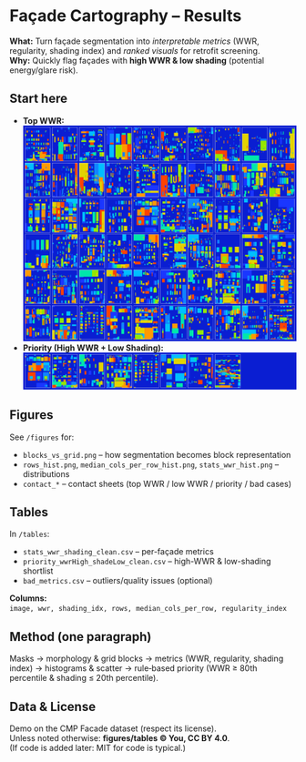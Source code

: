 # Façade Cartography – Results

**What:** Turn façade segmentation into *interpretable metrics* (WWR, regularity, shading index) and *ranked visuals* for retrofit screening.  
**Why:** Quickly flag façades with **high WWR & low shading** (potential energy/glare risk).

## Start here
- **Top WWR:** ![contact_wwr_top](figures/contact_wwr_top.png)
- **Priority (High WWR + Low Shading):**  
  ![priority](figures/contact_priority_wwrHigh_shadeLow.png)

## Figures
See `/figures` for:
- `blocks_vs_grid.png` – how segmentation becomes block representation  
- `rows_hist.png`, `median_cols_per_row_hist.png`, `stats_wwr_hist.png` – distributions  
- `contact_*` – contact sheets (top WWR / low WWR / priority / bad cases)

## Tables
In `/tables`:
- `stats_wwr_shading_clean.csv` – per-façade metrics  
- `priority_wwrHigh_shadeLow_clean.csv` – high-WWR & low-shading shortlist  
- `bad_metrics.csv` – outliers/quality issues (optional)

**Columns:**  
`image, wwr, shading_idx, rows, median_cols_per_row, regularity_index`

## Method (one paragraph)
Masks → morphology & grid blocks → metrics (WWR, regularity, shading index) → histograms & scatter → rule‐based priority (WWR ≥ 80th percentile & shading ≤ 20th percentile).

## Data & License
Demo on the CMP Facade dataset (respect its license).  
Unless noted otherwise: **figures/tables © You, CC BY 4.0**.  
(If code is added later: MIT for code is typical.)
